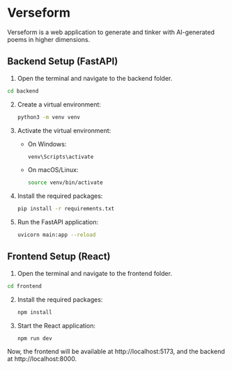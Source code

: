 # Verseform
Verseform is a web application to generate and tinker with AI-generated poems in higher dimensions.

## Backend Setup (FastAPI)

1. Open the terminal and navigate to the backend folder.
  ```bash
  cd backend
  ```
2. Create a virtual environment:
   ```bash
   python3 -m venv venv
    ```
3. Activate the virtual environment:
    - On Windows:
      ```bash
      venv\Scripts\activate
      ```
    - On macOS/Linux:
      ```bash
      source venv/bin/activate
      ```

4. Install the required packages:
   ```bash
   pip install -r requirements.txt
   ```

5. Run the FastAPI application:
   ```bash
   uvicorn main:app --reload
   ```

## Frontend Setup (React)

1. Open the terminal and navigate to the frontend folder.
  ```bash
  cd frontend
  ```

2. Install the required packages:
   ```bash
   npm install
   ```

3. Start the React application:
   ```bash
   npm run dev
   ```

Now, the frontend will be available at http://localhost:5173, and the backend at http://localhost:8000.